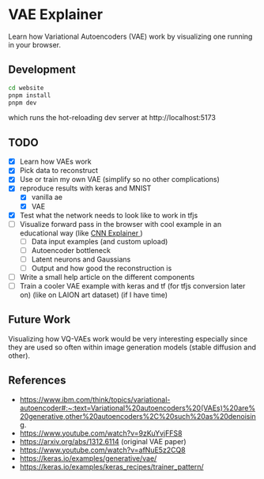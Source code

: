 # VAE Explainer

Learn how Variational Autoencoders (VAE) work by visualizing one running in your browser.

## Development

```bash
cd website
pnpm install
pnpm dev
```
which runs the hot-reloading dev server at http://localhost:5173

## TODO

- [x] Learn how VAEs work
- [x] Pick data to reconstruct
- [x] Use or train my own VAE (simplify so no other complications)
- [x] reproduce results with keras and MNIST
	- [x] vanilla ae
	- [x] VAE
- [x] Test what the network needs to look like to work in tfjs
- [ ] Visualize forward pass in the browser with cool example in an educational way (like [ CNN Explainer ](https://poloclub.github.io/cnn-explainer/))
	- [ ] Data input examples (and custom upload)
	- [ ] Autoencoder bottleneck
	- [ ] Latent neurons and Gaussians
	- [ ] Output and how good the reconstruction is
- [ ] Write a small help article on the different components
- [ ] Train a cooler VAE example with keras and tf (for tfjs conversion later on) (like on LAION art dataset) (if I have time)
## Future Work

Visualizing how VQ-VAEs work would be very interesting especially since they are used so often within image generation models (stable diffusion and other).

## References

- https://www.ibm.com/think/topics/variational-autoencoder#:~:text=Variational%20autoencoders%20(VAEs)%20are%20generative,other%20autoencoders%2C%20such%20as%20denoising.
- https://www.youtube.com/watch?v=9zKuYvjFFS8
- https://arxiv.org/abs/1312.6114 (original VAE paper)
- https://www.youtube.com/watch?v=afNuE5z2CQ8
- https://keras.io/examples/generative/vae/
- https://keras.io/examples/keras_recipes/trainer_pattern/
